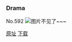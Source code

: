 ### Drama
No.592
![图片不见了~~~](https://imgs.xkcd.com/comics/drama.png)

[原址](https://xkcd.com//592) [下载](https://imgs.xkcd.com/comics/drama.png)

